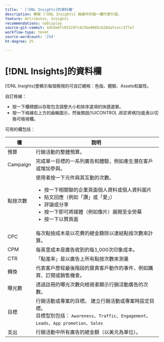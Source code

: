 ```yaml
---
title: ' [!DNL Insights]的資料欄'
description: 瞭解 [!DNL Insights] 格線中的每一欄代表什麼。
feature: Attributes, Insights
recommendations: noDisplay
source-git-commit: 4d5de6fc053297c823be9005c628dafcecc3f7a7
workflow-type: tm+mt
source-wordcount: '254'
ht-degree: 2%

---
```



# [!DNL Insights]的資料欄

[!DNL Insights]會顯示每個檢視的可自訂網格：色版、體驗、Assets和屬性。

自訂格線：

- 按一下欄標題以存取包含調整大小和排序選項的快捷選單。
- 按一下格線右上方的齒輪圖示，然後開啟&#x200B;_[!UICONTROL 設定表格]_&#x200B;功能表以切換可檢視欄。

可用的欄包括：

| 欄 | 說明 |
| ----------- | ------------ |
| 預算 | 行銷活動的整體預算。 |
| Campaign | 完成單一目標的一系列廣告和體驗，例如產生潛在客戶或增加參與。 |
| 點按次數 | 使用者按一下元件與其互動的次數。<ul><li>按一下相關聯的企業頁面個人資料或個人資料圖片</li><li>貼文回應（例如「讚」或「愛」）</li><li>評論或分享</li><li>按一下即可將媒體（例如像片）展開至全熒幕</li><li>按一下以贊頁面</li></ul> |
| CPC | 每次點按成本是以花費的總金額除以連結點按次數來計算。 |
| CPM | 每英里成本是廣告收到的每1,000次印象成本。 |
| CTR | 「點進率」是以廣告上所有點按次數來測量 |
| 轉換 | 代表客戶歷程最後階段的寶貴客戶動作的事件，例如購買、訂閱或銷售機會。 |
| 曝光數 | 透過註冊的曝光次數向檢視者顯示行銷活動廣告的次數。 |
| 目標 | 行銷活動或專案的目標。 建立行銷活動或專案時設定目標。<br>目標型別包括： `Awareness`、`Traffic`、`Engagement`、`Leads`、`App promotion`、`Sales` |
| 支出 | 行銷活動中所有廣告的總金額（以美元為單位）。 |
